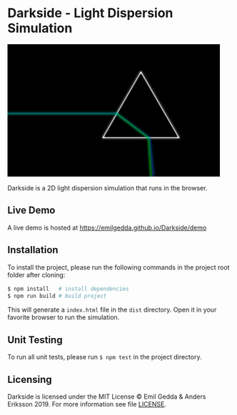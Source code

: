 # Darkside - Light Dispersion Simulation

![Darkside Screenshot](darkside.png)

Darkside is a 2D light dispersion simulation that runs in the browser.

## Live Demo

A live demo is hosted at https://emilgedda.github.io/Darkside/demo

## Installation

To install the project, please run the following commands in the project root folder after cloning:

```bash
$ npm install   # install dependencies
$ npm run build # build project
```
This will generate a `index.html` file in the `dist` directory. Open it in your favorite browser to run the simulation.

## Unit Testing

To run all unit tests, please run `$ npm test` in the project directory.

## Licensing
Darkside is licensed under the MIT License © Emil Gedda & Anders Eriksson 2019. For more information see file [LICENSE](LICENSE).
